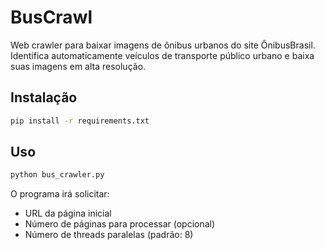 # BusCrawl

Web crawler para baixar imagens de ônibus urbanos do site ÔnibusBrasil. Identifica automaticamente veículos de transporte público urbano e baixa suas imagens em alta resolução.

## Instalação

```bash
pip install -r requirements.txt
```

## Uso

```bash
python bus_crawler.py
```

O programa irá solicitar:
- URL da página inicial
- Número de páginas para processar (opcional)
- Número de threads paralelas (padrão: 8)